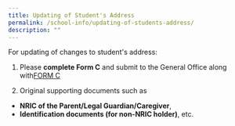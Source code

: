 ```yaml
---
title: Updating of Student's Address
permalink: /school-info/updating-of-students-address/
description: ""
---
```

For updating of changes to student's address:  
  

1) Please **complete Form C** and submit to the General Office along with[FORM C](/files/Form%20C%20Address%20Updates.pdf)  


2) Original supporting documents such as  


- **NRIC of the Parent/Legal Guardian/Caregiver**, 
- **Identification documents (for non-NRIC holder)**, etc.